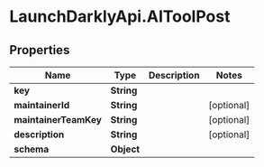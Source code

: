 # LaunchDarklyApi.AIToolPost

## Properties

Name | Type | Description | Notes
------------ | ------------- | ------------- | -------------
**key** | **String** |  | 
**maintainerId** | **String** |  | [optional] 
**maintainerTeamKey** | **String** |  | [optional] 
**description** | **String** |  | [optional] 
**schema** | **Object** |  | 


